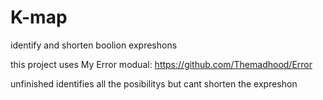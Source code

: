 # K-map

identify and shorten boolion expreshons

this project uses My Error modual: https://github.com/Themadhood/Error


unfinished
identifies all the posibilitys but cant shorten the expreshon
